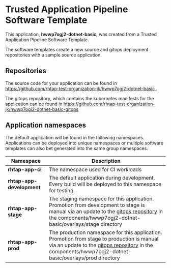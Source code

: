 # Trusted Application Pipeline Software Template

This application, **hwwp7ogj2-dotnet-basic**, was created from a Trusted Application Pipeline Software Template.

The software templates create a new source and gitops deployment repositories with a sample source application. 

## Repositories

The source code for your application can be found in [https://github.com/rhtap-test-organization-jk/hwwp7ogj2-dotnet-basic ](https://github.com/rhtap-test-organization-jk/hwwp7ogj2-dotnet-basic ).
 
The gitops repository, which contains the kubernetes manifests for the application can be found in 
[https://github.com/rhtap-test-organization-jk/hwwp7ogj2-dotnet-basic-gitops ](https://github.com/rhtap-test-organization-jk/hwwp7ogj2-dotnet-basic-gitops ) 

## Application namespaces 

The default application will be found in the following namespaces. Applications can be deployed into unique namespaces or multiple software templates can also bet generated into the same group namespaces.  

|  Namespace   |  Description   |  
| -------- | -------- |
| **rhtap-app-ci** | The namespace used for CI workloads |
| **rhtap-app-development** | The default application during development. Every build will be deployed to this namespace for testing. |
| **rhtap-app-stage** | The staging namespace for this application. Promotion from development to stage is manual via an update to the [gitops repository](https://github.com/rhtap-test-organization-jk/hwwp7ogj2-dotnet-basic-gitops ) in the components/hwwp7ogj2-dotnet-basic/overlays/stage directory |
| **rhtap-app-prod** | The production namespace for this application. Promotion from stage to production is manual via an update to the [gitops repository](https://github.com/rhtap-test-organization-jk/hwwp7ogj2-dotnet-basic-gitops ) in the components/hwwp7ogj2-dotnet-basic/overlays/prod directory |